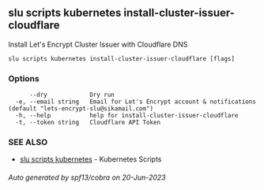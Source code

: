 ## slu scripts kubernetes install-cluster-issuer-cloudflare

Install Let's Encrypt Cluster Issuer with Cloudflare DNS

```
slu scripts kubernetes install-cluster-issuer-cloudflare [flags]
```

### Options

```
      --dry            Dry run
  -e, --email string   Email for Let's Encrypt account & notifications (default "lets-encrypt-slu@sikamail.com")
  -h, --help           help for install-cluster-issuer-cloudflare
  -t, --token string   Cloudflare API Token
```

### SEE ALSO

* [slu scripts kubernetes](slu_scripts_kubernetes.md)	 - Kubernetes Scripts

###### Auto generated by spf13/cobra on 20-Jun-2023
